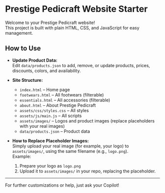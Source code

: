 # Prestige Pedicraft Website Starter

Welcome to your Prestige Pedicraft website!  
This project is built with plain HTML, CSS, and JavaScript for easy management.

## How to Use

- **Update Product Data:**  
  Edit `data/products.json` to add, remove, or update products, prices, discounts, colors, and availability.

- **Site Structure:**  
  - `index.html` – Home page
  - `footwears.html` – All footwears (filterable)
  - `essentials.html` – All accessories (filterable)
  - `about.html` – About Prestige Pedicraft
  - `assets/css/styles.css` – All styles
  - `assets/js/main.js` – All scripts
  - `assets/images/` – Logos and product images (replace placeholders with your real images)
  - `data/products.json` – Product data

- **How to Replace Placeholder Images:**  
  Simply upload your real image (for example, your logo) to `assets/images/`, using the same filename (e.g., `logo.png`).  
  Example:  
  1. Prepare your logo as `logo.png`  
  2. Upload it to `assets/images/` in your repo, replacing the placeholder.

---

For further customizations or help, just ask your Copilot!
